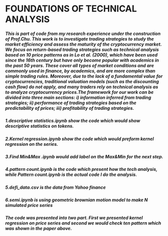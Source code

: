 # FOUNDATIONS OF TECHNICAL ANALYSIS

##### This is part of code from my research experience under the construction of Prof.Chu. This work is to investigate trading strategies to study the market efficiency and assess the maturity of the cryptocurrency market. We focus on return-based trading strategies such as technical analysis based on 10 price patterns as in Lo et al. (2000), which have been used since the 16th century but have only become popular with academics in the past 50 years. These cover all types of market conditions and are commonly used in finance, by academics, and are more complex than simple trading rules. Moreover, due to the lack of a fundamental value for cryptocurrencies, traditional valuation models (such as the discounting cash flow) do not apply, and many traders rely on technical analysis as to analyze cryptocurrency prices.The framework for our work can be divided into three main sections: i) information inferred from trading strategies; ii) performance of trading strategies based on the predictability of prices; iii) profitability of trading strategies.

##### 1.descriptive statistics.ipynb show the code which would show descriptive statistics on tokens.
##### 2.Kernel regression.ipynb show the code which would preform kernel regression on the series. 
##### 3.Find Min&Max .ipynb would add label on the Max&Min for the next step.
##### 4.pattern count.ipynb is the code which present how the tech analysis, while Pattern count.ipynb is the actual code I do the analysis.
##### 5.defi_data.csv is the data from Yahoo finance 
##### 6.semi.ipynb is using geometric brownian motion model to make N simulated price series 

##### The code was presented into two part. First we presented kernel regression on price series and second we would check ten pattern which was shown in the paper above. 

